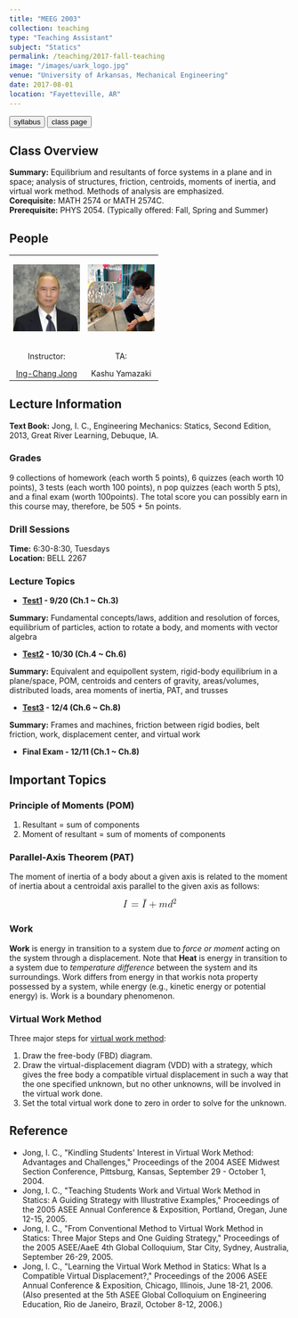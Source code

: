 ```yaml
---
title: "MEEG 2003"
collection: teaching
type: "Teaching Assistant"
subject: "Statics"
permalink: /teaching/2017-fall-teaching
image: "/images/uark_logo.jpg" 
venue: "University of Arkansas, Mechanical Engineering"
date: 2017-08-01
location: "Fayetteville, AR"
---
```


<button class="btn btn-round btn-sm btn-ghost-blue" onclick="location.href='/files/meeg2003_syllabus.pdf'">syllabus</button>
<button class="btn btn-round btn-sm btn-ghost-blue" onclick="location.href='https://icjong.hosted.uark.edu/'">class page</button>

## Class Overview
<b>Summary:</b> Equilibrium and resultants of force systems in a plane and in space; analysis of structures, friction, centroids, moments of inertia, and virtual work method. Methods of analysis are emphasized.<br>
<b>Corequisite:</b> MATH 2574 or MATH 2574C.<br> 
<b>Prerequisite:</b> PHYS 2054. (Typically offered: Fall, Spring and Summer)

## People
<table style="width:100%;border:0px;border-spacing:0px;border-collapse:collapse;margin-right:auto;">
  <tbody>
    <tr>
      <td style="vertical-align:middle">
        <p align="center"><img src="/images/icj070128s.jpg" width="120"/></p>
      </td>
      <td style="vertical-align:middle">
        <p align="center"><img src="/images/prof.jpg" width="120"/></p>
      </td>
    </tr>
    <tr>
      <td style="horizontal-align:middle">
        <center><p>Instructor: </p><a href="https://icjong.hosted.uark.edu/">Ing-Chang Jong</a></center>
      </td>
      <td style="horizontal-align:middle">
        <center><p>TA: </p><a>Kashu Yamazaki</a></center>
      </td>
    </tr>
  </tbody>
</table>
  
## Lecture Information
<b>Text Book:</b> Jong, I. C., Engineering Mechanics: Statics, Second Edition, 2013, Great River Learning, Debuque, IA. 

### Grades
9 collections of homework (each worth 5 points), 6 quizzes (each worth 10 points), 3 tests (each worth 100 points), n pop quizzes (each worth 5 pts), and a final exam (worth 100points). The total score you can possibly earn in this course may, therefore, be 505 + 5n points.

### Drill Sessions
<b>Time:</b> 6:30-8:30, Tuesdays<br>
<b>Location:</b> BELL 2267

### Lecture Topics
- <b>[**Test1**](https://icjong.hosted.uark.edu/2003/2003t1.063w.pdf) - 9/20 (Ch.1 ~ Ch.3)</b><br> 

<b>Summary:</b> Fundamental concepts/laws, addition and resolution of forces, equilibrium of particles, action to rotate a body, and moments with vector algebra
- <b>[**Test2**](https://icjong.hosted.uark.edu/2003/2003t2w.073.pdf) - 10/30 (Ch.4 ~ Ch.6)</b><br> 

<b>Summary:</b> Equivalent and equipollent system, rigid-body equilibrium in a plane/space, POM, centroids and centers of gravity, areas/volumes, distributed loads, area moments of inertia, PAT, and trusses  
- <b>[**Test3**](https://icjong.hosted.uark.edu/2003/2003t3.073w.pdf) - 12/4 (Ch.6 ~ Ch.8)</b><br> 

<b>Summary:</b> Frames and machines, friction between rigid bodies, belt friction, work, displacement center, and virtual work
- <b>Final Exam - 12/11 (Ch.1 ~ Ch.8)</b>

## Important Topics
### Principle of Moments (POM)
1. Resultant = sum of components
2. Moment of resultant = sum of moments of components

### Parallel-Axis Theorem (PAT)
The moment of inertia of a body about a given axis is related to the moment of inertia about a centroidal axis parallel to the given axis as follows:

<p align="center"><img src="/images/pat.gif"/></p>

### Work
**Work** is energy in transition to a system due to *force or moment* acting on the system through a displacement. Note that **Heat** is energy in transition to a system due to *temperature difference* between the system and its surroundings. Work differs from energy in that workis nota property possessed by a system, while energy (e.g., kinetic energy or potential energy) is. Work is a boundary phenomenon.

### Virtual Work Method

Three major steps for [virtual work method](https://icjong.hosted.uark.edu/docu/05Portland.ppt.pdf):
1. Draw the free-body (FBD) diagram. 
2. Draw the virtual-displacement diagram (VDD) with a strategy, which gives the free body a compatible virtual displacement in such a way that the one specified unknown, but no other unknowns, will be involved in the virtual work done.
3. Set the total virtual work done to zero in order to solve for the unknown.

## Reference
- Jong, I. C., "Kindling Students' Interest in Virtual Work Method: Advantages and Challenges," Proceedings of the 2004 ASEE Midwest Section Conference, Pittsburg, Kansas, September 29 - October 1, 2004.
- Jong, I. C., "Teaching Students Work and Virtual Work Method in Statics: A Guiding Strategy with Illustrative Examples," Proceedings of the 2005 ASEE Annual Conference & Exposition, Portland, Oregan, June 12-15, 2005.
- Jong, I. C., "From Conventional Method to Virtual Work Method in Statics: Three Major Steps and One Guiding Strategy," Proceedings of the 2005 ASEE/AaeE 4th Global Colloquium, Star City, Sydney, Australia, September 26-29, 2005.
- Jong, I. C., "Learning the Virtual Work Method in Statics: What Is a Compatible Virtual Displacement?," Proceedings of the 2006 ASEE Annual Conference & Exposition, Chicago, Illinois, June 18-21, 2006. (Also presented at the 5th ASEE Global Colloquium on Engineering Education, Rio de Janeiro, Brazil, October 8-12, 2006.)
